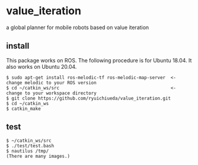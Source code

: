 # value_iteration

a global planner for mobile robots based on value iteration


## install

This package works on ROS. The following procedure is for Ubuntu 18.04. It also works on Ubuntu 20.04.

```
$ sudo apt-get install ros-melodic-tf ros-melodic-map-server  <- change melodic to your ROS version
$ cd ~/catkin_ws/src                                          <- change to your workspace directory
$ git clone https://github.com/ryuichiueda/value_iteration.git
$ cd ~/catkin_ws
$ catkin_make
```

## test

```
$ ~/catkin_ws/src
$ ./test/test.bash
$ nautilus /tmp/
(There are many images.)
```
